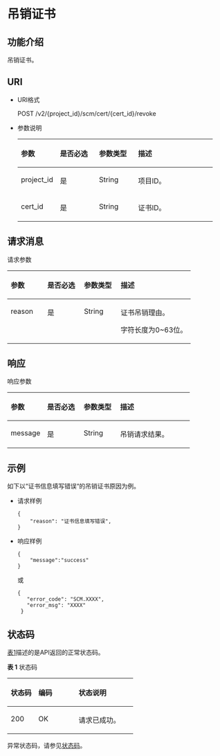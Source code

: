 # 吊销证书<a name="ZH-CN_TOPIC_0182547662"></a>

## 功能介绍<a name="section6685482991125"></a>

吊销证书。

## URI<a name="section3191906891125"></a>

-   URI格式

    POST /v2/\{project\_id\}/scm/cert/\{cert\_id\}/revoke

-   参数说明

    <a name="table6116459691125"></a>
    <table><thead align="left"><tr id="row2741617991125"><th class="cellrowborder" valign="top" width="20%" id="mcps1.1.5.1.1"><p id="p611804291125"><a name="p611804291125"></a><a name="p611804291125"></a>参数</p>
    </th>
    <th class="cellrowborder" valign="top" width="20%" id="mcps1.1.5.1.2"><p id="p14327638114411"><a name="p14327638114411"></a><a name="p14327638114411"></a>是否必选</p>
    </th>
    <th class="cellrowborder" valign="top" width="20%" id="mcps1.1.5.1.3"><p id="p1647914359441"><a name="p1647914359441"></a><a name="p1647914359441"></a>参数类型</p>
    </th>
    <th class="cellrowborder" valign="top" width="40%" id="mcps1.1.5.1.4"><p id="p2145602791125"><a name="p2145602791125"></a><a name="p2145602791125"></a>描述</p>
    </th>
    </tr>
    </thead>
    <tbody><tr id="row6021661291125"><td class="cellrowborder" valign="top" width="20%" headers="mcps1.1.5.1.1 "><p id="p4570740291125"><a name="p4570740291125"></a><a name="p4570740291125"></a>project_id</p>
    </td>
    <td class="cellrowborder" valign="top" width="20%" headers="mcps1.1.5.1.2 "><p id="p13271238144411"><a name="p13271238144411"></a><a name="p13271238144411"></a>是</p>
    </td>
    <td class="cellrowborder" valign="top" width="20%" headers="mcps1.1.5.1.3 "><p id="p104806354446"><a name="p104806354446"></a><a name="p104806354446"></a>String</p>
    </td>
    <td class="cellrowborder" valign="top" width="40%" headers="mcps1.1.5.1.4 "><p id="p6308031091125"><a name="p6308031091125"></a><a name="p6308031091125"></a>项目ID。</p>
    </td>
    </tr>
    <tr id="row12245104123118"><td class="cellrowborder" valign="top" width="20%" headers="mcps1.1.5.1.1 "><p id="p2088412269205"><a name="p2088412269205"></a><a name="p2088412269205"></a>cert_id</p>
    </td>
    <td class="cellrowborder" valign="top" width="20%" headers="mcps1.1.5.1.2 "><p id="p8489144317201"><a name="p8489144317201"></a><a name="p8489144317201"></a>是</p>
    </td>
    <td class="cellrowborder" valign="top" width="20%" headers="mcps1.1.5.1.3 "><p id="p184801535104415"><a name="p184801535104415"></a><a name="p184801535104415"></a>String</p>
    </td>
    <td class="cellrowborder" valign="top" width="40%" headers="mcps1.1.5.1.4 "><p id="p088412615206"><a name="p088412615206"></a><a name="p088412615206"></a>证书ID。</p>
    </td>
    </tr>
    </tbody>
    </table>


## 请求消息<a name="section3085187891125"></a>

请求参数

<a name="table6419419691821"></a>
<table><thead align="left"><tr id="row3033405791821"><th class="cellrowborder" valign="top" width="20%" id="mcps1.1.5.1.1"><p id="p4113955391821"><a name="p4113955391821"></a><a name="p4113955391821"></a>参数</p>
</th>
<th class="cellrowborder" valign="top" width="20%" id="mcps1.1.5.1.2"><p id="p172551145114420"><a name="p172551145114420"></a><a name="p172551145114420"></a>是否必选</p>
</th>
<th class="cellrowborder" valign="top" width="20%" id="mcps1.1.5.1.3"><p id="p648164218444"><a name="p648164218444"></a><a name="p648164218444"></a>参数类型</p>
</th>
<th class="cellrowborder" valign="top" width="40%" id="mcps1.1.5.1.4"><p id="p5005970191821"><a name="p5005970191821"></a><a name="p5005970191821"></a>描述</p>
</th>
</tr>
</thead>
<tbody><tr id="row2830395191821"><td class="cellrowborder" valign="top" width="20%" headers="mcps1.1.5.1.1 "><p id="p178134113326"><a name="p178134113326"></a><a name="p178134113326"></a>reason</p>
</td>
<td class="cellrowborder" valign="top" width="20%" headers="mcps1.1.5.1.2 "><p id="p172551445144412"><a name="p172551445144412"></a><a name="p172551445144412"></a>是</p>
</td>
<td class="cellrowborder" valign="top" width="20%" headers="mcps1.1.5.1.3 "><p id="p3481642144418"><a name="p3481642144418"></a><a name="p3481642144418"></a>String</p>
</td>
<td class="cellrowborder" valign="top" width="40%" headers="mcps1.1.5.1.4 "><p id="p37618023143326"><a name="p37618023143326"></a><a name="p37618023143326"></a>证书吊销理由。</p>
<p id="p943543024717"><a name="p943543024717"></a><a name="p943543024717"></a>字符长度为0~63位。</p>
</td>
</tr>
</tbody>
</table>

## 响应<a name="section955024991125"></a>

响应参数

<a name="table4661953591125"></a>
<table><thead align="left"><tr id="row5741486791125"><th class="cellrowborder" valign="top" width="20%" id="mcps1.1.5.1.1"><p id="p2009266891125"><a name="p2009266891125"></a><a name="p2009266891125"></a>参数</p>
</th>
<th class="cellrowborder" valign="top" width="20%" id="mcps1.1.5.1.2"><p id="p67976538441"><a name="p67976538441"></a><a name="p67976538441"></a>是否必选</p>
</th>
<th class="cellrowborder" valign="top" width="20%" id="mcps1.1.5.1.3"><p id="p183351650164412"><a name="p183351650164412"></a><a name="p183351650164412"></a>参数类型</p>
</th>
<th class="cellrowborder" valign="top" width="40%" id="mcps1.1.5.1.4"><p id="p4073839291125"><a name="p4073839291125"></a><a name="p4073839291125"></a>描述</p>
</th>
</tr>
</thead>
<tbody><tr id="row1147544291125"><td class="cellrowborder" valign="top" width="20%" headers="mcps1.1.5.1.1 "><p id="p708028792054"><a name="p708028792054"></a><a name="p708028792054"></a>message</p>
</td>
<td class="cellrowborder" valign="top" width="20%" headers="mcps1.1.5.1.2 "><p id="p137976532446"><a name="p137976532446"></a><a name="p137976532446"></a>是</p>
</td>
<td class="cellrowborder" valign="top" width="20%" headers="mcps1.1.5.1.3 "><p id="p433519503442"><a name="p433519503442"></a><a name="p433519503442"></a>String</p>
</td>
<td class="cellrowborder" valign="top" width="40%" headers="mcps1.1.5.1.4 "><p id="p2811658392054"><a name="p2811658392054"></a><a name="p2811658392054"></a>吊销请求结果。</p>
</td>
</tr>
</tbody>
</table>

## 示例<a name="section2139731104419"></a>

如下以“证书信息填写错误“的吊销证书原因为例。

-   请求样例

    ```
    {
        "reason": "证书信息填写错误",
    }
    ```

-   响应样例

    ```
    { 
        "message":"success"
    }
    ```

    或

    ```
    { 
       "error_code": "SCM.XXXX",  
       "error_msg": "XXXX"   
     }
    ```


## 状态码<a name="section3454223421"></a>

[表1](#zh-cn_topic_0182547690_zh-cn_topic_0079615001_table20596071)描述的是API返回的正常状态码。

**表 1**  状态码

<a name="zh-cn_topic_0182547690_zh-cn_topic_0079615001_table20596071"></a>
<table><thead align="left"><tr id="zh-cn_topic_0182547690_zh-cn_topic_0079615001_row9746163"><th class="cellrowborder" valign="top" width="22%" id="mcps1.2.4.1.1"><p id="zh-cn_topic_0182547690_p57545694203043"><a name="zh-cn_topic_0182547690_p57545694203043"></a><a name="zh-cn_topic_0182547690_p57545694203043"></a>状态码</p>
</th>
<th class="cellrowborder" valign="top" width="32%" id="mcps1.2.4.1.2"><p id="zh-cn_topic_0182547690_p4531342288"><a name="zh-cn_topic_0182547690_p4531342288"></a><a name="zh-cn_topic_0182547690_p4531342288"></a>编码</p>
</th>
<th class="cellrowborder" valign="top" width="46%" id="mcps1.2.4.1.3"><p id="zh-cn_topic_0182547690_p30689603203043"><a name="zh-cn_topic_0182547690_p30689603203043"></a><a name="zh-cn_topic_0182547690_p30689603203043"></a>状态说明</p>
</th>
</tr>
</thead>
<tbody><tr id="zh-cn_topic_0182547690_zh-cn_topic_0079615001_row48621261"><td class="cellrowborder" valign="top" width="22%" headers="mcps1.2.4.1.1 "><p id="zh-cn_topic_0182547690_zh-cn_topic_0079615001_p46008046"><a name="zh-cn_topic_0182547690_zh-cn_topic_0079615001_p46008046"></a><a name="zh-cn_topic_0182547690_zh-cn_topic_0079615001_p46008046"></a>200</p>
</td>
<td class="cellrowborder" valign="top" width="32%" headers="mcps1.2.4.1.2 "><p id="zh-cn_topic_0182547690_p7538425819"><a name="zh-cn_topic_0182547690_p7538425819"></a><a name="zh-cn_topic_0182547690_p7538425819"></a>OK</p>
</td>
<td class="cellrowborder" valign="top" width="46%" headers="mcps1.2.4.1.3 "><p id="zh-cn_topic_0182547690_zh-cn_topic_0079615001_p35664277"><a name="zh-cn_topic_0182547690_zh-cn_topic_0079615001_p35664277"></a><a name="zh-cn_topic_0182547690_zh-cn_topic_0079615001_p35664277"></a>请求已成功。</p>
</td>
</tr>
</tbody>
</table>

异常状态码，请参见[状态码](状态码.md)。

